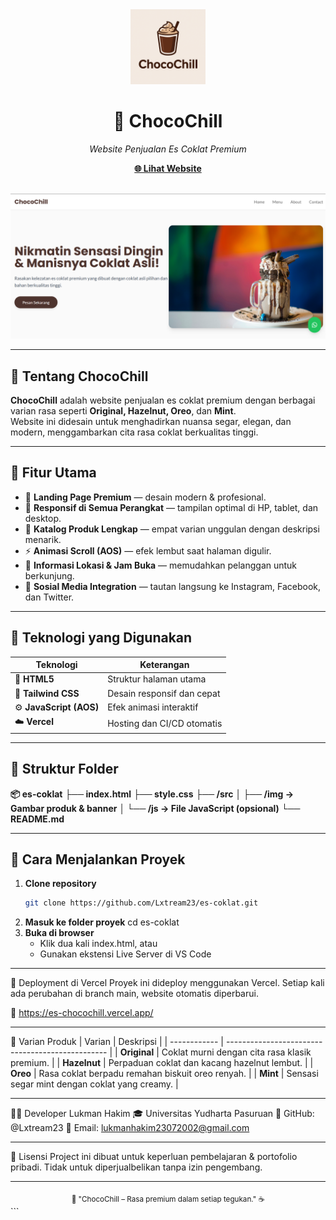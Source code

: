 <div align="center">
  <img src="https://raw.githubusercontent.com/Lxtream23/es-coklat/main/src/img/logo.png" alt="ChocoChill Logo" width="120"/>
  <h1>🍫 ChocoChill</h1>
  <p><em>Website Penjualan Es Coklat Premium</em></p>
  
  <a href="https://es-chocochill.vercel.app/"><b>🌐 Lihat Website</b></a>
  <br/>
  <br/>
  
  <img src="https://raw.githubusercontent.com/Lxtream23/es-coklat/main/src/img/preview.png" alt="ChocoChill Preview" width="800"/>
</div>

---

## 🧊 Tentang ChocoChill
**ChocoChill** adalah website penjualan es coklat premium dengan berbagai varian rasa seperti **Original, Hazelnut, Oreo**, dan **Mint**.  
Website ini didesain untuk menghadirkan nuansa segar, elegan, dan modern, menggambarkan cita rasa coklat berkualitas tinggi.

---

## 🌟 Fitur Utama
- 🎨 **Landing Page Premium** — desain modern & profesional.
- 📱 **Responsif di Semua Perangkat** — tampilan optimal di HP, tablet, dan desktop.
- 🍪 **Katalog Produk Lengkap** — empat varian unggulan dengan deskripsi menarik.
- ⚡ **Animasi Scroll (AOS)** — efek lembut saat halaman digulir.
- 📍 **Informasi Lokasi & Jam Buka** — memudahkan pelanggan untuk berkunjung.
- 🔗 **Sosial Media Integration** — tautan langsung ke Instagram, Facebook, dan Twitter.

---

## 🧠 Teknologi yang Digunakan
| Teknologi | Keterangan |
|------------|-------------|
| 🧩 **HTML5** | Struktur halaman utama |
| 🎨 **Tailwind CSS** | Desain responsif dan cepat |
| ⚙️ **JavaScript (AOS)** | Efek animasi interaktif |
| ☁️ **Vercel** | Hosting dan CI/CD otomatis |

---

## 📁 Struktur Folder
**📦 es-coklat**
**├── index.html**
**├── style.css**
**├── /src**
**│ ├── /img → Gambar produk & banner**
**│ └── /js → File JavaScript (opsional)**
**└── README.md**

---

## 🚀 Cara Menjalankan Proyek
1. **Clone repository**
   ```bash
   git clone https://github.com/Lxtream23/es-coklat.git
2. **Masuk ke folder proyek**
    cd es-coklat
3. **Buka di browser**
    - Klik dua kali index.html, atau
    - Gunakan ekstensi Live Server di VS Code

---

🔄 Deployment di Vercel
Proyek ini dideploy menggunakan Vercel.
Setiap kali ada perubahan di branch main, website otomatis diperbarui.

📍 https://es-chocochill.vercel.app/

---

🧃 Varian Produk
| Varian       | Deskripsi                                        |
| ------------ | ------------------------------------------------ |
| **Original** | Coklat murni dengan cita rasa klasik premium.    |
| **Hazelnut** | Perpaduan coklat dan kacang hazelnut lembut.     |
| **Oreo**     | Rasa coklat berpadu remahan biskuit oreo renyah. |
| **Mint**     | Sensasi segar mint dengan coklat yang creamy.    |

---

👨‍💻 Developer
Lukman Hakim
🎓 Universitas Yudharta Pasuruan
🔗 GitHub: @Lxtream23
📧 Email: lukmanhakim23072002@gmail.com

---

🪪 Lisensi
Project ini dibuat untuk keperluan pembelajaran & portofolio pribadi.
Tidak untuk diperjualbelikan tanpa izin pengembang.

---

<div align="center"> <sub>💬 "ChocoChill – Rasa premium dalam setiap tegukan." ☕</sub> </div> ```